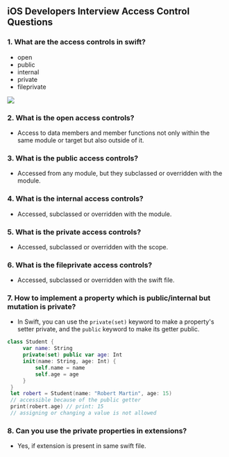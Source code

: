 ## iOS Developers Interview Access Control Questions

### 1. What are the access controls in swift?
  - open
  - public
  - internal
  - private
  - fileprivate

![](https://i.sstatic.net/niGYM.png)

### 2. What is the open access controls?
  - Access to data members and member functions not only within the same module or target but also outside of it.
    
### 3. What is the public access controls?
  - Accessed from any module, but they subclassed or overridden with the module.
   
### 4. What is the internal access controls?
  - Accessed, subclassed or overridden with the module.
### 5. What is the private access controls?
  - Accessed, subclassed or overridden with the scope.
### 6. What is the fileprivate access controls?
  - Accessed, subclassed or overridden with the swift file.
### 7. How to implement a property which is public/internal but mutation is private?
- In Swift, you can use the `private(set)` keyword to make a property's setter private, and the `public` keyword to make its getter public.
  
```swift
class Student {
     var name: String
     private(set) public var age: Int
     init(name: String, age: Int) {
         self.name = name
         self.age = age
     }
 }
 let robert = Student(name: "Robert Martin", age: 15)
 // accessible because of the public getter
 print(robert.age) // print: 15
 // assigning or changing a value is not allowed
```
### 8. Can you use the private properties in extensions?
  - Yes, if extension is present in same swift file.
    

